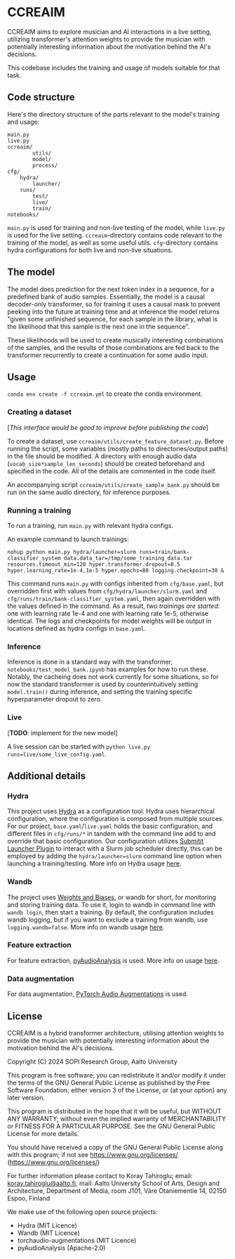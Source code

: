 # CCREAIM

CCREAIM aims to explore musician and AI interactions in a live setting, utilizing transformer's attention weights to provide the musician with potentially interesting information about the motivation behind the AI's decisions.

This codebase includes the training and usage of models suitable for that task.

## Code structure

Here's the directory structure of the parts relevant to the model's training and usage:
```
main.py
live.py
ccreaim/
        utils/
        model/
        process/
cfg/
    hydra/
        launcher/
    runs/
        test/
        live/
        train/
notebooks/
```
`main.py` is used for training and non-live testing of the model, while `live.py` is used for the live setting. `ccreaim`-directory contains code relevant to the training of the model, as well as some useful utils. `cfg`-directory contains hydra configurations for both live and non-live situations.

## The model

The model does prediction for the next token index in a sequence, for a predefined bank of audio samples. Essentially, the model is a causal decoder-only transformer, so for training it uses a causal mask to prevent peeking into the future at training time and at inference the model returns "given some unfinished sequence, for each sample in the library, what is the likelihood that this sample is the next one in the sequence".

These likelihoods will be used to create musically interesting combinations of the samples, and the results of those combinations are fed back to the transformer recurrently to create a continuation for some audio input.

## Usage

`conda env create -f ccreaim.yml` to create the conda environment.

### Creating a dataset
\[*This interface would be good to improve before publishing the code*\]

To create a dataset, use `ccreaim/utils/create_feature_dataset.py`. Before running the script, some variables (mostly paths to directories/output paths) in the file should be modified. A directory with enough audio data (`vocab_size*sample_len_seconds`) should be created beforehand and specified in the code. All of the details are commented in the code itself.

An accompanying script `ccreaim/utils/create_sample_bank.py` should be run on the same audio directory, for inference purposes.

### Running a training

To run a training, run `main.py` with relevant hydra configs.

An example command to launch trainings:

`nohup python main.py hydra/launcher=slurm runs=train/bank-classifier_system data.data_tar=/tmp/some_training_data.tar resources.timeout_min=120 hyper.transformer.dropout=0.5 hyper.learning_rate=1e-4,1e-5 hyper.epochs=80 logging.checkpoint=30 &`

This command runs `main.py` with configs inherited from `cfg/base.yaml`, but overridden first with values from `cfg/hydra/launcher/slurm.yaml` and `cfg/runs/train/bank-classifier_system.yaml`, then again overridden with the values defined in the command. As a result, *two trainings are started*: one with learning rate 1e-4 and one with learning rate 1e-5, otherwise identical. The logs and checkpoints for model weights will be output in locations defined as hydra configs in `base.yaml`.

### Inference

Inference is done in a standard way with the transformer, `notebooks/test_model_bank.ipynb` has examples for how to run these. Notably, the cacheing does not work currently for some situations, so for now the standard transformer is used by counterintuitively setting `model.train()` during inference, and setting the training specific hyperparameter dropout to zero.

### Live
\[**TODO**: implement for the new model\]

A live session can be started with `python live.py runs=live/some_live_config.yaml`.

## Additional details

### Hydra

This project uses [Hydra](https://hydra.cc/) as a configuration tool. Hydra uses hierarchical configuration, where the configuration is composed from multiple sources. For our project, `base.yaml`/`live.yaml` holds the basic configuration, and different files in `cfg/runs/*` in tandem with the command line add to and override that basic configuration. Our configuration utilizes [Submitit Launcher Plugin](https://hydra.cc/docs/plugins/submitit_launcher/) to interact with a Slurm job scheduler directly, this can be employed by adding the `hydra/launcher=slurm` command line option when launching a training/testing. More info on Hydra usage [here](https://hydra.cc/docs/intro/).

### Wandb

The project uses [Weights and Biases](https://wandb.ai/site), or wandb for short, for monitoring and storing training data. To use it, login to wandb in command line with `wandb login`, then start a training. By default, the configuration includes wandb logging, but if you want to exclude a training from wandb, use `logging.wandb=false`. More info on wandb usage [here](https://docs.wandb.ai/quickstart).

### Feature extraction

For feature extraction, [pyAudioAnalysis](https://github.com/tyiannak/pyAudioAnalysis) is used. More info on usage [here](https://github.com/tyiannak/pyAudioAnalysis/wiki).

### Data augmentation

For data augmentation, [PyTorch Audio Augmentations](https://github.com/Spijkervet/torchaudio-augmentations) is used.

## License

CCREAIM is a hybrid transformer architecture, utilising attention weights to provide the musician with potentially interesting information about the motivation behind the AI's decisions.

Copyright (C) 2024 SOPI Research Group, Aalto University

This program is free software; you can redistribute it and/or modify it under the terms of the GNU General Public License as published by the Free Software Foundation; either version 3 of the License, or (at your option) any later version.
 
This program is distributed in the hope that it will be useful, but WITHOUT ANY WARRANTY; without even the implied warranty of MERCHANTABILITY or FITNESS FOR A PARTICULAR PURPOSE.  See the GNU General Public License for more details.

You should have received a copy of the GNU General Public License along with this program; if not see https://www.gnu.org/licenses/ (https://www.gnu.org/licenses/)

For further information please contact to Koray Tahiroglu; email: koray.tahiroglu@aalto.fi, mail: Aalto University School of Arts, Design and Architecture, Department of Media, room J101, Väre Otaniementie 14, 02150 Espoo, Finland


We make use of the following open source projects:
 
- Hydra (MIT Licence)
- Wandb  (MIT Licence)
- torchaudio-augmentations (MIT Licence)
- pyAudioAnalysis (Apache-2.0)
 



